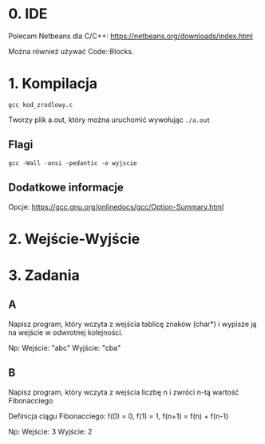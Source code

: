 # 0. IDE
Polecam Netbeans dla C/C++: https://netbeans.org/downloads/index.html

Można również używać Code::Blocks.

# 1. Kompilacja

`gcc kod_zrodlowy.c`

Tworzy plik a.out, który można uruchomić wywołując `./a.out`


## Flagi
`gcc -Wall -ansi -pedantic -o wyjscie`

## Dodatkowe informacje
Opcje: https://gcc.gnu.org/onlinedocs/gcc/Option-Summary.html

# 2. Wejście-Wyjście

# 3. Zadania
## A
Napisz program, który wczyta z wejścia tablicę znaków (char*) i wypisze ją na wejście w odwrotnej kolejności.

Np:
Wejście:
"abc"
Wyjście:
"cba"

## B
Napisz program, który wczyta z wejścia liczbę n i zwróci n-tą wartość Fibonacciego

Definicja ciągu Fibonacciego:
f(0) = 0, f(1) = 1, f(n+1) = f(n) + f(n-1)

Np:
Wejście:
3
Wyjście:
2

